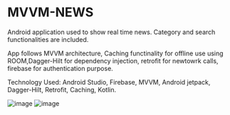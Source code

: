 # MVVM-NEWS
Android application used to show real time news. Category and search functionalities are included.

App follows MVVM architecture, Caching functinality for offline use using ROOM,Dagger-Hilt for dependency injection, retrofit for newtowrk calls, firebase for authentication purpose.

Technology Used: Android Studio, Firebase, MVVM, Android jetpack, Dagger-Hilt, Retrofit, Caching, Kotlin.



![image](https://github.com/Aseempaul007/MVVM-NEWS/assets/60665514/9214fb11-3542-47a1-afda-896eec352e20)                        ![image](https://github.com/Aseempaul007/MVVM-NEWS/assets/60665514/c66888d9-1119-444c-b474-30b92dcdd033)



